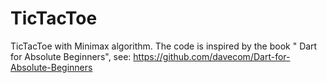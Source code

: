 TicTacToe
=========

TicTacToe with Minimax algorithm. The code is inspired by the book " Dart for Absolute Beginners", see: https://github.com/davecom/Dart-for-Absolute-Beginners
